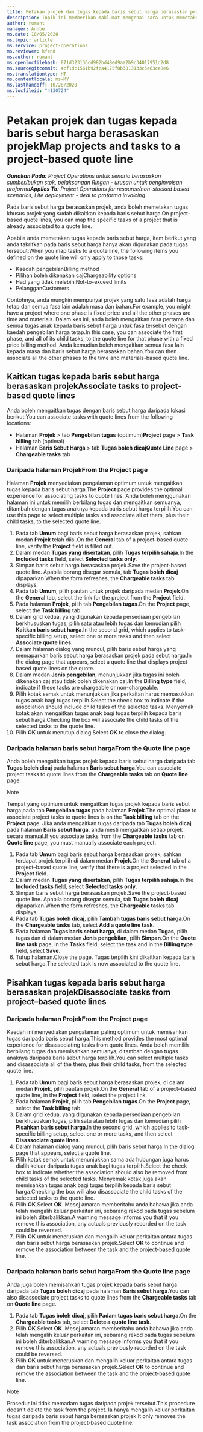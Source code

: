 ```yaml
---
title: Petakan projek dan tugas kepada baris sebut harga berasaskan projek
description: Topik ini memberikan maklumat mengenai cara untuk memetakan projek dan tugas kepada baris tugas berasaskan projek.
author: rumant
manager: Annbe
ms.date: 10/05/2020
ms.topic: article
ms.service: project-operations
ms.reviewer: kfend
ms.author: rumant
ms.openlocfilehash: 871d323136cd982bd48ed9aa2b9c34017951d2d8
ms.sourcegitcommit: 4cf1dc1561b92fca4175f0b3813133c5e63ce8e6
ms.translationtype: HT
ms.contentlocale: ms-MY
ms.lasthandoff: 10/28/2020
ms.locfileid: "4130724"
---
```

# <a name="map-projects-and-tasks-to-a-project-based-quote-line"></a><span data-ttu-id="befe1-103">Petakan projek dan tugas kepada baris sebut harga berasaskan projek</span><span class="sxs-lookup"><span data-stu-id="befe1-103">Map projects and tasks to a project-based quote line</span></span>

<span data-ttu-id="befe1-104">_**Gunakan Pada:** Project Operations untuk senario berasaskan sumber/bukan stok, pelaksanaan Ringan - urusan untuk penginvoisan proforma_</span><span class="sxs-lookup"><span data-stu-id="befe1-104">_**Applies To:** Project Operations for resource/non-stocked based scenarios, Lite deployment - deal to proforma invoicing_</span></span>

<span data-ttu-id="befe1-105">Pada baris sebut harga berasaskan projek, anda boleh memetakan tugas khusus projek yang sudah dikaitkan kepada baris sebut harga.</span><span class="sxs-lookup"><span data-stu-id="befe1-105">On project-based quote lines, you can map the specific tasks of a project that is already associated to a quote line.</span></span>

<span data-ttu-id="befe1-106">Apabila anda memetakan tugas kepada baris sebut harga, item berikut yang anda takrifkan pada baris sebut harga hanya akan digunakan pada tugas tersebut:</span><span class="sxs-lookup"><span data-stu-id="befe1-106">When you map tasks to a quote line, the following items you defined on the quote line will only apply to those tasks:</span></span>

- <span data-ttu-id="befe1-107">Kaedah pengebilan</span><span class="sxs-lookup"><span data-stu-id="befe1-107">Billing method</span></span>
- <span data-ttu-id="befe1-108">Pilihan boleh dikenakan caj</span><span class="sxs-lookup"><span data-stu-id="befe1-108">Chargeability options</span></span>
- <span data-ttu-id="befe1-109">Had yang tidak melebihi</span><span class="sxs-lookup"><span data-stu-id="befe1-109">Not-to-exceed limits</span></span>
- <span data-ttu-id="befe1-110">Pelanggan</span><span class="sxs-lookup"><span data-stu-id="befe1-110">Customers</span></span>

<span data-ttu-id="befe1-111">Contohnya, anda mungkin mempunyai projek yang satu fasa adalah harga tetap dan semua fasa lain adalah masa dan bahan.</span><span class="sxs-lookup"><span data-stu-id="befe1-111">For example, you might have a project where one phase is fixed price and all the other phases are time and materials.</span></span> <span data-ttu-id="befe1-112">Dalam kes ini, anda boleh mengaitkan fasa pertama dan semua tugas anak kepada baris sebut harga untuk fasa tersebut dengan kaedah pengebilan harga tetap.</span><span class="sxs-lookup"><span data-stu-id="befe1-112">In this case, you can associate the first phase, and all of its child tasks, to the quote line for that phase with a fixed price billing method.</span></span> <span data-ttu-id="befe1-113">Anda kemudian boleh mengaitkan semua fasa lain kepada masa dan baris sebut harga berasaskan bahan.</span><span class="sxs-lookup"><span data-stu-id="befe1-113">You can then associate all the other phases to the time and materials-based quote line.</span></span>

## <a name="associate-tasks-to-project-based-quote-lines"></a><span data-ttu-id="befe1-114">Kaitkan tugas kepada baris sebut harga berasaskan projek</span><span class="sxs-lookup"><span data-stu-id="befe1-114">Associate tasks to project-based quote lines</span></span>

<span data-ttu-id="befe1-115">Anda boleh mengaitkan tugas dengan baris sebut harga daripada lokasi berikut:</span><span class="sxs-lookup"><span data-stu-id="befe1-115">You can associate tasks with quote lines from the following locations:</span></span>

- <span data-ttu-id="befe1-116">Halaman **Projek** > tab **Pengebilan tugas** (optimum)</span><span class="sxs-lookup"><span data-stu-id="befe1-116">**Project** page > **Task billing** tab (optimal)</span></span>
- <span data-ttu-id="befe1-117">Halaman **Baris Sebut Harga** > tab **Tugas boleh dicaj**</span><span class="sxs-lookup"><span data-stu-id="befe1-117">**Quote Line** page > **Chargeable tasks** tab</span></span> 

### <a name="from-the-project-page"></a><span data-ttu-id="befe1-118">Daripada halaman Projek</span><span class="sxs-lookup"><span data-stu-id="befe1-118">From the Project page</span></span>

<span data-ttu-id="befe1-119">Halaman **Projek** menyediakan pengalaman optimum untuk mengaitkan tugas kepada baris sebut harga.</span><span class="sxs-lookup"><span data-stu-id="befe1-119">The **Project** page provides the optimal experience for associating tasks to quote lines.</span></span> <span data-ttu-id="befe1-120">Anda boleh menggunakan halaman ini untuk memilih berbilang tugas dan mengaitkan semuanya, ditambah dengan tugas anaknya kepada baris sebut harga terpilih.</span><span class="sxs-lookup"><span data-stu-id="befe1-120">You can use this page to select multiple tasks and associate all of them, plus their child tasks, to the selected quote line.</span></span>

1. <span data-ttu-id="befe1-121">Pada tab **Umum** bagi baris sebut harga berasaskan projek, sahkan medan **Projek** telah diisi.</span><span class="sxs-lookup"><span data-stu-id="befe1-121">On the **General** tab of a project–based quote line, verify the **Project** field is filled out.</span></span>
2. <span data-ttu-id="befe1-122">Dalam medan **Tugas yang disertakan**, pilih **Tugas terpilih sahaja**.</span><span class="sxs-lookup"><span data-stu-id="befe1-122">In the **Included tasks** field, select **Selected tasks only**.</span></span>
3. <span data-ttu-id="befe1-123">Simpan baris sebut harga berasaskan projek.</span><span class="sxs-lookup"><span data-stu-id="befe1-123">Save the project-based quote line.</span></span> <span data-ttu-id="befe1-124">Apabila borang disegar semula, tab **Tugas boleh dicaj** dipaparkan.</span><span class="sxs-lookup"><span data-stu-id="befe1-124">When the form refreshes, the **Chargeable tasks** tab displays.</span></span>
4. <span data-ttu-id="befe1-125">Pada tab **Umum**, pilih pautan untuk projek daripada medan **Projek**.</span><span class="sxs-lookup"><span data-stu-id="befe1-125">On the **General** tab, select the link for the project from the **Project** field.</span></span>
5. <span data-ttu-id="befe1-126">Pada halaman **Projek**, pilih tab **Pengebilan tugas**.</span><span class="sxs-lookup"><span data-stu-id="befe1-126">On the **Project** page, select the **Task billing** tab.</span></span>
6. <span data-ttu-id="befe1-127">Dalam grid kedua, yang digunakan kepada persediaan pengebilan berkhususkan tugas, pilih satu atau lebih tugas dan kemudian pilih **Kaitkan baris sebut harga**.</span><span class="sxs-lookup"><span data-stu-id="befe1-127">In the second grid, which applies to task-specific billing setup, select one or more tasks and then select **Associate quote lines**.</span></span>
7. <span data-ttu-id="befe1-128">Dalam halaman dialog yang muncul, pilih baris sebut harga yang memaparkan baris sebut harga berasaskan projek pada sebut harga.</span><span class="sxs-lookup"><span data-stu-id="befe1-128">In the dialog page that appears, select a quote line that displays project-based quote lines on the quote.</span></span>
8. <span data-ttu-id="befe1-129">Dalam medan **Jenis pengebilan**, menunjukkan jika tugas ini boleh dikenakan caj atau tidak boleh dikenakan caj.</span><span class="sxs-lookup"><span data-stu-id="befe1-129">In the **Billing type** field, indicate if these tasks are chargeable or non-chargeable.</span></span>
9. <span data-ttu-id="befe1-130">Pilih kotak semak untuk menunjukkan jika perkaitan harus memasukkan tugas anak bagi tugas terpilih.</span><span class="sxs-lookup"><span data-stu-id="befe1-130">Select the check box to indicate if the association should include child tasks of the selected tasks.</span></span> <span data-ttu-id="befe1-131">Menyemak kotak akan mengaitkan tugas anak bagi tugas terpilih kepada baris sebut harga.</span><span class="sxs-lookup"><span data-stu-id="befe1-131">Checking the box will associate the child tasks of the selected tasks to the quote line.</span></span>
10. <span data-ttu-id="befe1-132">Pilih **OK** untuk menutup dialog.</span><span class="sxs-lookup"><span data-stu-id="befe1-132">Select **OK** to close the dialog.</span></span>

### <a name="from-the-quote-line-page"></a><span data-ttu-id="befe1-133">Daripada halaman baris sebut harga</span><span class="sxs-lookup"><span data-stu-id="befe1-133">From the Quote line page</span></span>

<span data-ttu-id="befe1-134">Anda boleh mengaitkan tugas projek kepada baris sebut harga daripada tab **Tugas boleh dicaj** pada halaman **Baris sebut harga**.</span><span class="sxs-lookup"><span data-stu-id="befe1-134">You can associate project tasks to quote lines from the **Chargeable tasks** tab on **Quote line** page.</span></span>

>[!NOTE]
><span data-ttu-id="befe1-135">Tempat yang optimum untuk mengaitkan tugas projek kepada baris sebut harga pada tab **Pengebilan tugas** pada halaman **Projek**.</span><span class="sxs-lookup"><span data-stu-id="befe1-135">The optimal place to associate project tasks to quote lines is on the **Task billing** tab on the **Project** page.</span></span> <span data-ttu-id="befe1-136">Jika anda mengaitkan tugas daripada tab **Tugas boleh dicaj** pada halaman **Baris sebut harga**, anda mesti mengaitkan setiap projek secara manual.</span><span class="sxs-lookup"><span data-stu-id="befe1-136">If you associate tasks from the **Chargeable tasks** tab on **Quote line** page, you must manually associate each project.</span></span>

1. <span data-ttu-id="befe1-137">Pada tab **Umum** bagi baris sebut harga berasaskan projek, sahkan terdapat projek terpilih di dalam medan **Projek**.</span><span class="sxs-lookup"><span data-stu-id="befe1-137">On the **General** tab of a project–based quote line, verify that there is a project selected in the **Project** field.</span></span>
2. <span data-ttu-id="befe1-138">Dalam medan **Tugas yang disertakan**, pilih **Tugas terpilih sahaja**.</span><span class="sxs-lookup"><span data-stu-id="befe1-138">In the **Included tasks** field, select **Selected tasks only**.</span></span>
3. <span data-ttu-id="befe1-139">Simpan baris sebut harga berasaskan projek.</span><span class="sxs-lookup"><span data-stu-id="befe1-139">Save the project-based quote line.</span></span> <span data-ttu-id="befe1-140">Apabila borang disegar semula, tab **Tugas boleh dicaj** dipaparkan.</span><span class="sxs-lookup"><span data-stu-id="befe1-140">When the form refreshes, the **Chargeable tasks** tab displays.</span></span>
4. <span data-ttu-id="befe1-141">Pada tab **Tugas boleh dicaj**, pilih **Tambah tugas baris sebut harga**.</span><span class="sxs-lookup"><span data-stu-id="befe1-141">On the **Chargeable tasks** tab, select **Add a quote line task**.</span></span>
5. <span data-ttu-id="befe1-142">Pada halaman **Tugas baris sebut harga**, di dalam medan **Tugas**, pilih tugas dan di dalam medan **Jenis pengebilan**, pilih **Simpan**.</span><span class="sxs-lookup"><span data-stu-id="befe1-142">On the **Quote line task** page, in the **Tasks** field, select the task and in the **Billing type** field, select **Save**.</span></span> 
6. <span data-ttu-id="befe1-143">Tutup halaman.</span><span class="sxs-lookup"><span data-stu-id="befe1-143">Close the page.</span></span> <span data-ttu-id="befe1-144">Tugas terpilih kini dikaitkan kepada baris sebut harga.</span><span class="sxs-lookup"><span data-stu-id="befe1-144">The selected task is now associated to the quote line.</span></span>

## <a name="disassociate-tasks-from-projectbased-quote-lines"></a><span data-ttu-id="befe1-145">Pisahkan tugas kepada baris sebut harga berasaskan projek</span><span class="sxs-lookup"><span data-stu-id="befe1-145">Disassociate tasks from project–based quote lines</span></span>

### <a name="from-the-project-page"></a><span data-ttu-id="befe1-146">Daripada halaman Projek</span><span class="sxs-lookup"><span data-stu-id="befe1-146">From the Project page</span></span>

<span data-ttu-id="befe1-147">Kaedah ini menyediakan pengalaman paling optimum untuk memisahkan tugas daripada baris sebut harga.</span><span class="sxs-lookup"><span data-stu-id="befe1-147">This method provides the most optimal experience for disassociating tasks from quote lines.</span></span> <span data-ttu-id="befe1-148">Anda boleh memilih berbilang tugas dan memisahkan semuanya, ditambah dengan tugas anaknya daripada baris sebut harga terpilih.</span><span class="sxs-lookup"><span data-stu-id="befe1-148">You can select multiple tasks and disassociate all of the them, plus their child tasks, from the selected quote line.</span></span>

1. <span data-ttu-id="befe1-149">Pada tab **Umum** bagi baris sebut harga berasaskan projek, di dalam medan **Projek**, pilih pautan projek.</span><span class="sxs-lookup"><span data-stu-id="befe1-149">On the **General** tab of a project–based quote line, in the **Project** field, select the project link.</span></span>
2. <span data-ttu-id="befe1-150">Pada halaman **Projek**, pilih tab **Pengebilan tugas**.</span><span class="sxs-lookup"><span data-stu-id="befe1-150">On the **Project** page, select the **Task billing** tab.</span></span>
3. <span data-ttu-id="befe1-151">Dalam grid kedua, yang digunakan kepada persediaan pengebilan berkhususkan tugas, pilih satu atau lebih tugas dan kemudian pilih **Pisahkan baris sebut harga**.</span><span class="sxs-lookup"><span data-stu-id="befe1-151">In the second grid, which applies to task-specific billing setup, select one or more tasks, and then select **Disassociate quote lines**.</span></span>
4. <span data-ttu-id="befe1-152">Dalam halaman dialog yang muncul, pilih baris sebut harga.</span><span class="sxs-lookup"><span data-stu-id="befe1-152">In the dialog page that appears, select a quote line.</span></span>
5. <span data-ttu-id="befe1-153">Pilih kotak semak untuk menunjukkan sama ada hubungan juga harus dialih keluar daripada tugas anak bagi tugas terpilih.</span><span class="sxs-lookup"><span data-stu-id="befe1-153">Select the check box to indicate whether the association should also be removed from child tasks of the selected tasks.</span></span> <span data-ttu-id="befe1-154">Menyemak kotak juga akan memisahkan tugas anak bagi tugas terpilih kepada baris sebut harga.</span><span class="sxs-lookup"><span data-stu-id="befe1-154">Checking the box will also disassociate the child tasks of the selected tasks to the quote line.</span></span>
6. <span data-ttu-id="befe1-155">Pilih **OK**.</span><span class="sxs-lookup"><span data-stu-id="befe1-155">Select **OK**.</span></span> <span data-ttu-id="befe1-156">Mesej amaran memberitahu anda bahawa jika anda telah mengalih keluar perkaitan ini, sebarang rekod pada tugas sebelum ini boleh diterbalikkan.</span><span class="sxs-lookup"><span data-stu-id="befe1-156">A warning message informs you that if you remove this association, any actuals previously recorded on the task could be reversed.</span></span> 
7. <span data-ttu-id="befe1-157">Pilih **OK** untuk meneruskan dan mengalih keluar perkaitan antara tugas dan baris sebut harga berasaskan projek.</span><span class="sxs-lookup"><span data-stu-id="befe1-157">Select **OK** to continue and remove the association between the task and the project-based quote line.</span></span>

### <a name="from-the-quote-line-page"></a><span data-ttu-id="befe1-158">Daripada halaman baris sebut harga</span><span class="sxs-lookup"><span data-stu-id="befe1-158">From the Quote line page</span></span>

<span data-ttu-id="befe1-159">Anda juga boleh memisahkan tugas projek kepada baris sebut harga daripada tab **Tugas boleh dicaj** pada halaman **Baris sebut harga**.</span><span class="sxs-lookup"><span data-stu-id="befe1-159">You can also disassociate project tasks to quote lines from the **Chargeable tasks** tab on **Quote line** page.</span></span>

1. <span data-ttu-id="befe1-160">Pada tab **Tugas boleh dicaj**, pilih **Padam tugas baris sebut harga**.</span><span class="sxs-lookup"><span data-stu-id="befe1-160">On the **Chargeable tasks** tab, select **Delete a quote line task**.</span></span>
2. <span data-ttu-id="befe1-161">Pilih **OK**.</span><span class="sxs-lookup"><span data-stu-id="befe1-161">Select **OK**.</span></span> <span data-ttu-id="befe1-162">Mesej amaran memberitahu anda bahawa jika anda telah mengalih keluar perkaitan ini, sebarang rekod pada tugas sebelum ini boleh diterbalikkan.</span><span class="sxs-lookup"><span data-stu-id="befe1-162">A warning message informs you that if you remove this association, any actuals previously recorded on the task could be reversed.</span></span> 
3. <span data-ttu-id="befe1-163">Pilih **OK** untuk meneruskan dan mengalih keluar perkaitan antara tugas dan baris sebut harga berasaskan projek.</span><span class="sxs-lookup"><span data-stu-id="befe1-163">Select **OK** to continue and remove the association between the task and the project-based quote line.</span></span>

>[!NOTE]
> <span data-ttu-id="befe1-164">Prosedur ini tidak memadam tugas daripada projek tersebut.</span><span class="sxs-lookup"><span data-stu-id="befe1-164">This procedure doesn't delete the task from the project.</span></span> <span data-ttu-id="befe1-165">Ia hanya mengalih keluar perkaitan tugas daripada baris sebut harga berasaskan projek.</span><span class="sxs-lookup"><span data-stu-id="befe1-165">It only removes the task association from the project-based quote line.</span></span>
